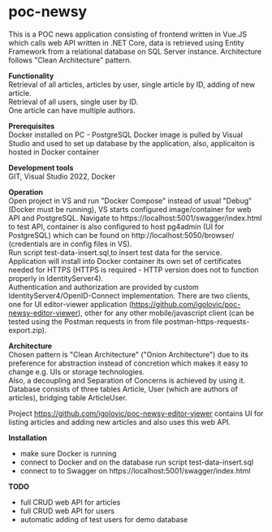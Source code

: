 # poc-newsy
This is a POC news application consisting of frontend written in Vue.JS which calls web API written in .NET Core, data is retrieved using Entity Framework from a relational database on SQL Server instance. Architecture follows "Clean Architecture" pattern.
   
**Functionality**   
Retrieval of all articles, articles by user, single article by ID, adding of new article.   
Retrieval of all users, single user by ID.   
One article can have multiple authors.
   
**Prerequisites**   
Docker installed on PC - PostgreSQL Docker image is pulled by Visual Studio and used to set up database by the application, also, applicaiton is hosted in Docker container   
      
**Development tools**   
GIT, Visual Studio 2022, Docker   
      
**Operation**   
Open project in VS and run "Docker Compose" instead of usual "Debug" (Docker must be running), VS starts configured image/container for web API and PostgreSQL.
Navigate to https://localhost:5001/swagger/index.html to test API, container is also configured to host pg4admin (UI for PostgreSQL) which can be found on http://localhost:5050/browser/ (credentials are in config files in VS).   
Run script test-data-insert.sql¸to insert test data for the service.   
Application will install into Docker container its own set of certificates needed for HTTPS (HTTPS is required - HTTP version does not to function properly in IdentityServer4).   
Authentication and authorization are provided by custom IdentityServer4/OpenID-Connect implementation. There are two clients, one for UI editor-viewer application (https://github.com/igolovic/poc-newsy-editor-viewer), other for any other mobile/javascript client (can be tested using the Postman requests in from file postman-https-requests-export.zip).
   
**Architecture**  
Chosen pattern is "Clean Architecture" ("Onion Architecture") due to its preference for abstraction instead of concretion which makes it easy to change e.g. UIs or storage technologies.   
Also, a decoupling and Separation of Concerns is achieved by using it.   
Database consists of three tables Article, User (which are authors of articles), bridging table ArticleUser.

Project https://github.com/igolovic/poc-newsy-editor-viewer contains UI for listing articles and adding new articles and also uses this web API.   
   
**Installation**   
- make sure Docker is running
- connect to Docker and on the database run script test-data-insert.sql
- connect to to Swagger on https://localhost:5001/swagger/index.html
   
**TODO**   
- full CRUD web API for articles
- full CRUD web API for users
- automatic adding of test users for demo database
